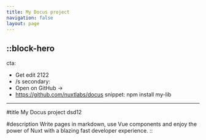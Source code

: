 ```yaml
---
title: My Docus project
navigation: false
layout: page
---
```


::block-hero
---
cta:
  - Get edit 2122
  - /s
secondary:
  - Open on GitHub →
  - https://github.com/nuxtlabs/docus
snippet: npm install my-lib
---

#title
My Docus project dsd12

#description
Write pages in markdown, use Vue components and enjoy the power of Nuxt with a blazing fast developer experience.
::
